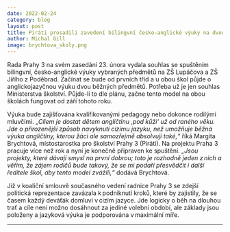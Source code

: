 ```yaml
---
date: 2022-02-24
category: blog
layout: post
title: Piráti prosadili zavedení bilingvní česko-anglické výuky na dvou základních školách Prahy 3  
author: Michal Gill
image: brychtova_skoly.png
---
```


Rada Prahy 3 na svém zasedání 23. února vydala souhlas se spuštěním bilingvní, česko-anglické výuky vybraných předmětů na ZŠ Lupáčova a ZŠ Jiřího z Poděbrad. Začínat se bude od prvních tříd a u obou škol půjde o anglickojazyčnou výuku dvou běžných předmětů. Potřeba už je jen souhlas Ministerstva školství. Půjde-li to dle plánu, začne tento model na obou školách fungovat od září tohoto roku. 

Výuka bude zajišťována kvalifikovanými pedagogy nebo dokonce rodilými mluvčími. *„Cílem je dostat dětem angličtinu ‚pod kůži‘ už od raného věku. Jde o přirozenější způsob navyknutí cizímu jazyku, než umožňuje běžná výuka angličtiny, kterou žáci ale samozřejmě absolvují také,“* říká Margita Brychtová, místostarostka pro školství Prahy 3 (Piráti). Na projektu Praha 3 pracuje více než rok a nyní je konečně připraven ke spuštění. *„Jsou projekty, které dávají smysl na první dobrou; toto je rozhodně jeden z nich a věřím, že zájem rodičů bude takový, že se mi podaří přesvědčit i další ředitele škol, aby tento model zvážili,“* dodává Brychtová. 

Již v koaliční smlouvě současného vedení radnice Prahy 3 se zdejší politická reprezentace zavázala k podniknutí kroků, které by zajistily, že se časem každý deváťák domluví v cizím jazyce. Jde logicky o běh na dlouhou trať a cíle není možno dosáhnout za jediné volební období, ale základy jsou položeny a jazyková výuka je podporována v maximální míře. 

- - -
